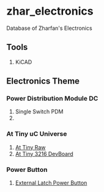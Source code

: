 # zhar_electronics
Database of Zharfan's Electronics 

## Tools 
  1. KiCAD

## Electronics Theme
### Power Distribution Module DC
  1. Single Switch PDM
  2.
### At Tiny uC Universe
  1. [At Tiny Raw](/AtTinyRaw_1) 
  2. [At Tiny 3216 DevBoard](/ATTiny3216_DevBoard) 
### Power Button 
  1. [External Latch Power Button](/ExternalLatchPowerButton_Raw)

